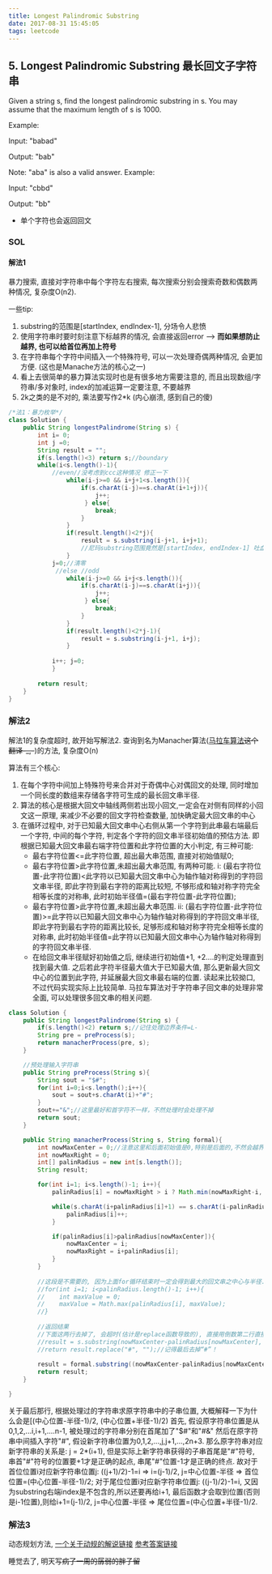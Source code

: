 ```yaml
---
title: Longest Palindromic Substring
date: 2017-08-31 15:45:05
tags: leetcode
---
```


## 5. Longest Palindromic Substring 最长回文子字符串

Given a string s, find the longest palindromic substring in s. You may assume that the maximum length of s is 1000.

Example:

Input: "babad"

Output: "bab"

Note: "aba" is also a valid answer.
Example:

Input: "cbbd"

Output: "bb"

* 单个字符也会返回回文



### SOL

#### 解法1
暴力搜索, 直接对字符串中每个字符左右搜索, 每次搜索分别会搜索奇数和偶数两种情况, 复杂度O(n2).

一些tip:
1. substring的范围是[startIndex, endIndex-1], 分场令人悲愤
2. 使用字符串时要时刻注意下标越界的情况, 会直接返回error --> <b>而如果想防止越界, 也可以给首位再加上符号</b>
3. 在字符串每个字符中间插入一个特殊符号, 可以一次处理奇偶两种情况, 会更加方便. (这也是Manache方法的核心之一)
4. 看上去很简单的暴力算法实现时也是有很多地方需要注意的, 而且出现数组/字符串/多对象时, index的加减运算一定要注意, 不要越界
5. 2k之类的是不对的, 乘法要写作2*k (内心崩溃, 感到自己的傻)


```java
/*法1：暴力枚举*/
class Solution {
    public String longestPalindrome(String s) {
        int i= 0;
        int j =0;
        String result = "";
        if(s.length()<3) return s;//boundary
        while(i<s.length()-1){
            //even//没考虑到ccc这种情况 修正一下
                while(i-j>=0 && i+j+1<s.length()){
                    if(s.charAt(i-j)==s.charAt(i+1+j)){
                        j++;
                     } else{
                        break;
                    }
                }
                if(result.length()<2*j){
                    result = s.substring(i-j+1, i+j+1);
                    //尼玛substring范围竟然是[startIndex, endIndex-1] 吐血 查半天bug
                }         
            j=0;//清零
             //else //odd
                while(i-j>=0 && i+j<s.length()){
                    if(s.charAt(i-j)==s.charAt(i+j)){
                        j++;
                     } else{ 
                        break;
                    }
                }
                if(result.length()<2*j-1){
                    result = s.substring(i-j+1, i+j);
                }       
            
            i++; j=0;
            }
            
        return result;
    }
}
```

### 解法2
解法1的复杂度超时, 故开始写解法2. 查询到名为Manacher算法([马拉车算法](https://www.akalin.com/longest-palindrome-linear-time)<del>这个翻译-_,-</del>)的方法, 复杂度O(n)

算法有三个核心:
1. 在每个字符中间加上特殊符号来合并对于奇偶中心对偶回文的处理, 同时增加一个同长度的数组来存储各字符可生成的最长回文串半径.
2. 算法的核心是根据大回文中轴线两侧若出现小回文,一定会在对侧有同样的小回文这一原理, 来减少不必要的回文字符检查数量, 加快确定最大回文串的中心
3. 在循环过程中, 对于已知最大回文串中心右侧从第一个字符到此串最右端最后一个字符, 中间的每个字符, 判定各个字符的回文串半径初始值的预估方法. 即根据已知最大回文串最右端字符位置和此字符位置的大小判定, 有三种可能: 
    - 最右字符位置<=此字符位置, 超出最大串范围, 直接对初始值赋0;
    - 最右字符位置>此字符位置,未超出最大串范围, 有两种可能. 
        i: (最右字符位置-此字符位置)<此字符以已知最大回文串中心为轴作轴对称得到的字符回文串半径, 即此字符到最右字符的距离比较短, 不够形成和轴对称字符完全相等长度的对称串, 此时初始半径值=(最右字符位置-此字符位置);
    - 最右字符位置>此字符位置,未超出最大串范围. 
        ii: (最右字符位置-此字符位置)>=此字符以已知最大回文串中心为轴作轴对称得到的字符回文串半径, 即此字符到最右字符的距离比较长, 足够形成和轴对称字符完全相等长度的对称串, 此时初始半径值=此字符以已知最大回文串中心为轴作轴对称得到的字符回文串半径.
    - 在给回文串半径赋好初始值之后, 继续进行初始值+1, +2....的判定处理直到找到最大值. 之后若此字符半径最大值大于已知最大值, 那么更新最大回文中心的位置到此字符, 并延展最大回文串最右端的位置.
读起来比较拗口, 不过代码实现实际上比较简单. 马拉车算法对于字符串子回文串的处理非常全面, 可以处理很多回文串的相关问题.

```java
class Solution {
    public String longestPalindrome(String s) {
        if(s.length()<2) return s;//记住处理边界条件=L-
        String pre = preProcess(s);
        return manacherProcess(pre, s);
    }

    //预处理输入字符串
    public String preProcess(String s){
        String sout = "$#";
        for(int i=0;i<s.length();i++){
            sout = sout+s.charAt(i)+"#";
        }
        sout+="&";//这里最好和首字符不一样，不然处理时会处理不掉
        return sout;
    }

    public String manacherProcess(String s, String formal){
        int nowMaxCenter = 0;//注意这里和后面初始值是0,特别是后面的,不然会越界
        int nowMaxRight = 0;
        int[] palinRadius = new int[s.length()];
        String result;

        for(int i=1; i<s.length()-1; i++){
            palinRadius[i] = nowMaxRight > i ? Math.min(nowMaxRight-i, palinRadius[2*nowMaxCenter-i]) : 0;

            while(s.charAt(i+palinRadius[i]+1) == s.charAt(i-palinRadius[i]-1)){
                palinRadius[i]++;
            }

            if(palinRadius[i]>palinRadius[nowMaxCenter]){
                nowMaxCenter = i;
                nowMaxRight = i+palinRadius[i];
            }
        }
        
        //这段是不需要的, 因为上面for循环结束时一定会得到最大的回文串之中心与半径.
        //for(int i=1; i<palinRadius.length()-1; i++){
        //    int maxValue = 0;
        //    maxValue = Math.max(palinRadius[i], maxValue);
        //}
        
        //返回结果
        //下面这两行去掉了, 会超时(估计是replace函数导致的), 直接用倒数第二行直接返回的结果
        //result = s.substring(nowMaxCenter-palinRadius[nowMaxCenter], nowMaxCenter+palinRadius[nowMaxCenter]+1);
        //return result.replace("#", "");//记得最后去掉“#”！
        
        result = formal.substring((nowMaxCenter-palinRadius[nowMaxCenter]-1)/2, (nowMaxCenter+palinRadius[nowMaxCenter]-1)/2);
        return result;
    }

}
```

关于最后那行, 根据处理过的字符串求原字符串中的子串位置, 大概解释一下为什么会是[(中心位置-半径-1)/2, (中心位置+半径-1)/2)
首先, 假设原字符串位置是从0,1,2,...i,i+1,....n-1, 被处理过的字符串分别在首尾加了"$#"和"#&" 然后在原字符串中间插入字符"#", 假设新字符串位置为0,1,2,...,j,j+1,...,2n+3.
那么原字符串对应新字符串的关系是: j = 2*(i+1), 但是实际上新字符串获得的子串首尾是"#"符号, 串首"#"符号的位置要+1才是正确的起点, 串尾"#"位置-1才是正确的终点.
故对于首位位置i对应新字符串位置j: ((j+1)/2)-1=i => i=(j-1)/2, j=中心位置-半径 => 首位位置=(中心位置-半径-1)/2;
对于尾位位置i对应新字符串位置j: ((j-1)/2)-1=i, 又因为substring右端index是不包含的,所以还要再给i+1, 最后函数才会取到位置(否则是i-1位置),则给i+1=(j-1)/2, j=中心位置-半径 => 尾位位置=(中心位置+半径-1)/2.

### 解法3
动态规划方法, [一个关于动规的解说链接](http://www.hawstein.com/posts/dp-novice-to-advanced.html)
[参考答案链接](https://segmentfault.com/a/1190000003914228)

睡觉去了, 明天写<del>病了一周的孱弱的胖子留</del>
